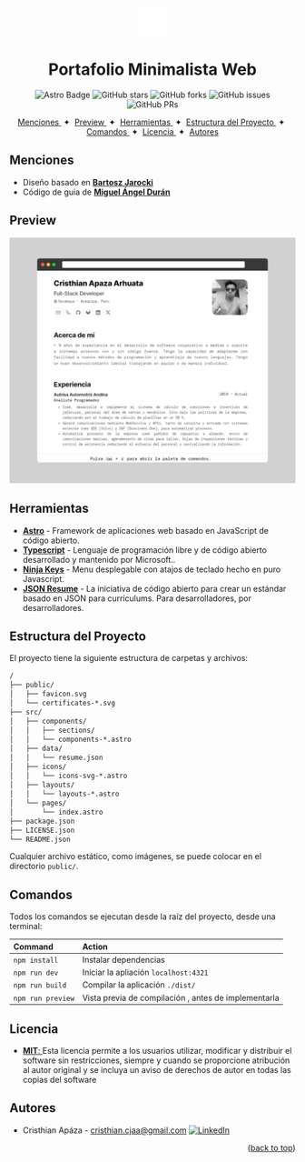 <div align="center">
    <img src="./public/favicon.svg" height="50px" width="auto" />
    <h1>
        Portafolio Minimalista Web
    </h1>
</div>

<div align="center">

![Astro Badge](https://img.shields.io/badge/Astro-BC52EE?logo=astro&logoColor=fff&style=flat)
![GitHub stars](https://img.shields.io/github/stars/el-babas/minimalist-web-portfolio)
![GitHub forks](https://img.shields.io/github/forks/el-babas/minimalist-web-portfolio)
![GitHub issues](https://img.shields.io/github/issues/el-babas/minimalist-web-portfolio)
![GitHub PRs](https://img.shields.io/github/issues-pr/el-babas/minimalist-web-portfolio)

</div>

<div align="center">
    <a href="#menciones">
        Menciones
    </a>
    <span>&nbsp;✦&nbsp;</span>
    <a href="#preview">
        Preview
    </a>
    <span>&nbsp;✦&nbsp;</span>
    <a href="#herramientas">
        Herramientas
    </a>
    <span>&nbsp;✦&nbsp;</span>
    <a href="#estructura-del-proyecto">
        Estructura del Proyecto
    </a>
    <span>&nbsp;✦&nbsp;</span>
    <a href="#comandos">
        Comandos
    </a>
    <span>&nbsp;✦&nbsp;</span>
    <a href="#licencia">
        Licencia
    </a>
    <span>&nbsp;✦&nbsp;</span>
    <a href="#autores">
        Autores
    </a>
</div>

## Menciones
* Diseño basado en [**Bartosz Jarocki**](https://github.com/BartoszJarocki/cv)
* Código de guia de [**Miguel Ángel Durán**](https://github.com/midudev/minimalist-portfolio-json)

## Preview
<img src="./public/preview-screenshot.png"></img>

## Herramientas

- [**Astro**](https://astro.build/) - Framework de aplicaciones web basado en JavaScript de código abierto.
- [**Typescript**](https://www.typescriptlang.org/) - Lenguaje de programación libre y de código abierto desarrollado y mantenido por Microsoft..
- [**Ninja Keys**](https://github.com/ssleptsov/ninja-keys) - Menu desplegable con atajos de teclado hecho en puro Javascript.
- [**JSON Resume**](https://jsonresume.org/schema/) - La iniciativa de código abierto para crear un estándar basado en JSON para currículums. Para desarrolladores, por desarrolladores.

## Estructura del Proyecto

El proyecto tiene la siguiente estructura de carpetas y archivos:

```text
/
├── public/
│   ├── favicon.svg
│   └── certificates-*.svg
├── src/
│   ├── components/
│   │   ├── sections/
│   │   └── components-*.astro
│   ├── data/
│   │   └── resume.json
│   ├── icons/
│   │   └── icons-svg-*.astro
│   ├── layouts/
│   │   └── layouts-*.astro
│   └── pages/
│       └── index.astro
├── package.json
├── LICENSE.json
└── README.json
```
Cualquier archivo estático, como imágenes, se puede colocar en el directorio `public/`.

## Comandos

Todos los comandos se ejecutan desde la raíz del proyecto, desde una terminal:

| Command                   | Action                                           |
| :------------------------ | :----------------------------------------------- |
| `npm install`             | Instalar dependencias                            |
| `npm run dev`             | Iniciar la apliación `localhost:4321`            |
| `npm run build`           | Compilar la aplicación `./dist/`                 |
| `npm run preview`         | Vista previa de compilación , antes de implementarla |

## Licencia

* [**MIT**: ](LICENSE.txt)Esta licencia permite a los usuarios utilizar, modificar y distribuir el software sin restricciones, siempre y cuando se proporcione atribución al autor original y se incluya un aviso de derechos de autor en todas las copias del software

## Autores
* Cristhian Apáza - cristhian.cjaa@gmail.com
[![LinkedIn][linkedin-shield]][linkedin-1-url]

<p align="right">(<a href="#top">back to top</a>)</p>

[linkedin-shield]: https://img.shields.io/badge/-LinkedIn-black.svg?style=for-the-badge&logo=linkedin&colorB=555
[linkedin-1-url]: https://www.linkedin.com/in/cristhian-apaza/